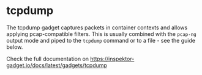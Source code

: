 # tcpdump

The tcpdump gadget captures packets in container contexts and allows applying pcap-compatible filters. This is usually
combined with the `pcap-ng` output mode and piped to the `tcpdump` command or to a file - see the guide below.

Check the full documentation on https://inspektor-gadget.io/docs/latest/gadgets/tcpdump
